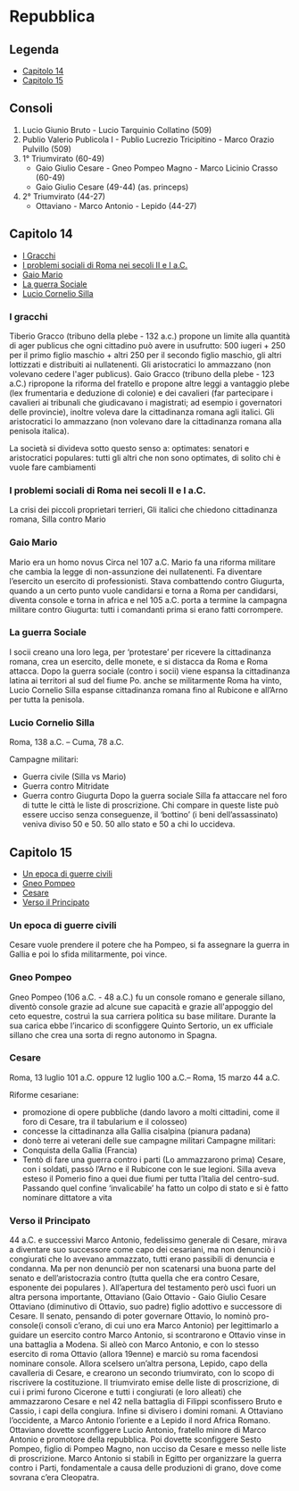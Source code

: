# Repubblica

## Legenda
- [Capitolo 14](https://github.com/killerbossoriginal/quaderno/blob/main/storia/roma/repubblica.md#capitolo-14)
- [Capitolo 15](https://github.com/killerbossoriginal/quaderno/blob/main/storia/roma/repubblica.md#capitolo-15)

## Consoli
1.	Lucio Giunio Bruto - Lucio Tarquinio Collatino (509)
2.	Publio Valerio Publicola I - Publio Lucrezio Tricipitino - Marco Orazio Pulvillo (509)
3.	1° Triumvirato (60-49)
    - Gaio Giulio Cesare - Gneo Pompeo Magno - Marco Licinio Crasso (60-49)
    - Gaio Giulio Cesare (49-44) (as. princeps)
4. 2° Triumvirato (44-27)
    - Ottaviano - Marco Antonio - Lepido (44-27)

## Capitolo 14
- [I Gracchi](https://github.com/killerbossoriginal/quaderno/blob/main/storia/roma/repubblica.md#i-gracchi)
- [I problemi sociali di Roma nei secoli II e I a.C.](https://github.com/killerbossoriginal/quaderno/blob/main/storia/roma/repubblica.md#i-problemi-sociali-di-roma-nei-secoli-ii-e-i-ac)
- [Gaio Mario](https://github.com/killerbossoriginal/quaderno/blob/main/storia/roma/repubblica.md#gaio-mario)
- [La guerra Sociale](https://github.com/killerbossoriginal/quaderno/blob/main/storia/roma/repubblica.md#la-guerra-sociale)
- [Lucio Cornelio Silla](https://github.com/killerbossoriginal/quaderno/blob/main/storia/roma/repubblica.md#lucio-cornelio-silla)

### I gracchi
Tiberio Gracco (tribuno della plebe - 132 a.c.) propone un limite alla quantità di ager publicus che ogni cittadino può avere in usufrutto: 500 iugeri + 250 per il primo figlio maschio + altri 250 per il secondo figlio maschio, gli altri lottizzati e distribuiti ai nullatenenti. Gli aristocratici lo ammazzano (non volevano cedere l'ager publicus).
Gaio Gracco (tribuno della plebe - 123 a.C.) ripropone la riforma del fratello e propone altre leggi a vantaggio plebe (lex frumentaria e deduzione di colonie) e dei cavalieri (far partecipare i cavalieri ai tribunali che giudicavano i magistrati; ad esempio i governatori delle provincie), inoltre voleva dare la cittadinanza romana agli italici. Gli aristocratici lo ammazzano (non volevano dare la cittadinanza romana alla penisola italica).

La società si divideva sotto questo senso a:
optimates: senatori e aristocratici
populares: tutti gli altri che non sono optimates, di solito chi è vuole fare cambiamenti

### I problemi sociali di Roma nei secoli II e I a.C.
La crisi dei piccoli proprietari terrieri,
Gli italici che chiedono cittadinanza romana,
Silla contro Mario

### Gaio Mario
Mario era un homo novus
Circa nel 107 a.C. Mario fa una riforma militare che cambia la legge di non-assunzione dei nullatenenti. Fa diventare l’esercito un esercito di professionisti.
Stava combattendo contro Giugurta, quando a un certo punto vuole candidarsi e torna a Roma per candidarsi, diventa console e torna in africa e nel 105 a.C. porta a termine la campagna militare contro Giugurta: tutti i comandanti prima si erano fatti corrompere.

### La guerra Sociale
I socii creano una loro lega, per ‘protestare’ per ricevere la cittadinanza romana, crea un esercito, delle monete, e si distacca da Roma e Roma attacca.
Dopo la guerra sociale (contro i socii) viene espansa la cittadinanza latina ai territori al sud del fiume Po.
anche se militarmente Roma ha vinto, Lucio Cornelio Silla espanse cittadinanza romana fino al Rubicone e all’Arno per tutta la penisola.

### Lucio Cornelio Silla

Roma, 138 a.C. – Cuma, 78 a.C.

Campagne militari:
-	Guerra civile (Silla vs Mario)
-	Guerra contro Mitridate
-	Guerra contro Giugurta
Dopo la guerra sociale Silla fa attaccare nel foro di tutte le città le liste di proscrizione. Chi compare in queste liste può essere ucciso senza conseguenze, il ‘bottino’ (i beni dell’assassinato) veniva diviso 50 e 50. 50 allo stato e 50 a chi lo uccideva.

## Capitolo 15
- [Un epoca di guerre civili](https://github.com/killerbossoriginal/quaderno/blob/main/storia/roma/repubblica.md#un-epoca-di-guerre-civili)
- [Gneo Pompeo](https://github.com/killerbossoriginal/quaderno/blob/main/storia/roma/repubblica.md#gneo-pompeo)
- [Cesare](https://github.com/killerbossoriginal/quaderno/blob/main/storia/roma/repubblica.md#cesare)
- [Verso il Principato](https://github.com/killerbossoriginal/quaderno/blob/main/storia/roma/repubblica.md#verso-il-principato)

### Un epoca di guerre civili
Cesare vuole prendere il potere che ha Pompeo, si fa assegnare la guerra in Gallia e poi lo sfida militarmente, poi vince.

### Gneo Pompeo
Gneo Pompeo (106 a.C. - 48 a.C.) fu un console romano e generale sillano, diventò console grazie ad alcune sue capacità e grazie all'appoggio del ceto equestre, costruì la sua carriera politica su base militare. Durante la sua carica ebbe l’incarico di sconfiggere Quinto Sertorio, un ex ufficiale sillano che crea una sorta di regno autonomo in Spagna.

### Cesare

Roma, 13 luglio 101 a.C. oppure 12 luglio 100 a.C.– Roma, 15 marzo 44 a.C.

Riforme cesariane:
-	promozione di opere pubbliche (dando lavoro a molti cittadini, come il foro di Cesare, tra il tabularium e il colosseo)
-	concesse la cittadinanza alla Gallia cisalpina (pianura padana)
-	donò terre ai veterani delle sue campagne militari
Campagne militari:
-	Conquista della Gallia (Francia)
-	Tentò di fare una guerra contro i parti (Lo ammazzarono prima)
Cesare, con i soldati, passò l’Arno e il Rubicone con le sue legioni. Silla aveva esteso il Pomerio fino a quei due fiumi per tutta l’Italia del centro-sud. Passando quel confine ‘invalicabile’ ha fatto un colpo di stato e si è fatto nominare dittatore a vita

### Verso il Principato
44 a.C. e successivi
Marco Antonio, fedelissimo generale di Cesare, mirava a diventare suo successore come capo dei cesariani, ma non denunciò i congiurati che lo avevano ammazzato, tutti erano passibili di denuncia e condanna. Ma per non denunciò per non scatenarsi una buona parte del senato e dell’aristocrazia contro (tutta quella che era contro Cesare, esponente dei populares ).
All’apertura del testamento però uscì fuori un altra persona importante, Ottaviano (Gaio Ottavio - Gaio Giulio Cesare Ottaviano (diminutivo di Ottavio, suo padre) figlio adottivo e successore di Cesare.
Il senato, pensando di poter governare Ottavio, lo nominò pro-console(i consoli c’erano, di cui uno era Marco Antonio) per legittimarlo a guidare un esercito contro Marco Antonio, si scontrarono e Ottavio vinse in una battaglia a Modena. 
Si alleò con Marco Antonio, e con lo stesso esercito di roma Ottavio (allora 19enne) e marciò su roma facendosi nominare console.
Allora scelsero un’altra persona, Lepido, capo della cavalleria di Cesare, e crearono un secondo triumvirato, con lo scopo di riscrivere la costituzione.
Il triumvirato emise delle liste di proscrizione, di cui i primi furono Cicerone e tutti i congiurati (e loro alleati) che ammazzarono Cesare e nel 42 nella battaglia di Filippi sconfissero Bruto e Cassio, i capi della congiura.
Infine si divisero i domini romani. A Ottaviano l’occidente, a Marco Antonio l’oriente e a Lepido il nord Africa Romano.
Ottaviano dovette sconfiggere Lucio Antonio, fratello minore di Marco Antonio e promotore della repubblica. Poi dovette sconfiggere Sesto Pompeo, figlio di Pompeo Magno, non ucciso da Cesare e messo nelle liste di proscrizione.
Marco Antonio si stabilì in Egitto per organizzare la guerra contro i Parti, fondamentale a causa delle produzioni di grano, dove come sovrana c’era Cleopatra.
